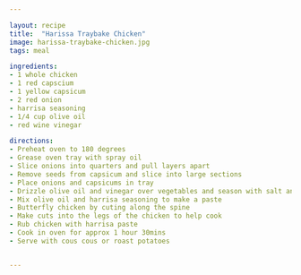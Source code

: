 ```yaml
---

layout: recipe
title:  "Harissa Traybake Chicken"
image: harissa-traybake-chicken.jpg
tags: meal

ingredients:
- 1 whole chicken
- 1 red capscium
- 1 yellow capsicum
- 2 red onion
- harrisa seasoning 
- 1/4 cup olive oil
- red wine vinegar

directions:
- Preheat oven to 180 degrees
- Grease oven tray with spray oil
- Slice onions into quarters and pull layers apart
- Remove seeds from capsicum and slice into large sections 
- Place onions and capsicums in tray
- Drizzle olive oil and vinegar over vegetables and season with salt and pepper
- Mix olive oil and harrisa seasoning to make a paste
- Butterfly chicken by cuting along the spine
- Make cuts into the legs of the chicken to help cook
- Rub chicken with harrisa paste
- Cook in oven for approx 1 hour 30mins
- Serve with cous cous or roast potatoes


---
```

